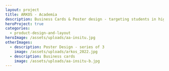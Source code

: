 ```yaml
---
layout: project
title: ARKOS - Academia
description: Business Cards & Poster design - targeting students in high school - Sydney
heroProject: true
categories:
  - product-design-and-layout
heroImage: /assets/uploads/aa-insitu.jpg
otherImages:
  - description: Poster Design - series of 3
    image: /assets/uploads/arkos_2022.jpg
  - description: Business cards
    image: /assets/uploads/aa-insitu-b.jpg
---
```

